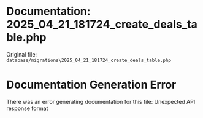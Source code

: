 # Documentation: 2025_04_21_181724_create_deals_table.php

Original file: `database/migrations\2025_04_21_181724_create_deals_table.php`

# Documentation Generation Error

There was an error generating documentation for this file: Unexpected API response format
